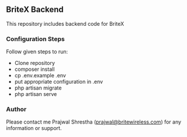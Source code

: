 ## BriteX Backend

This repository includes backend code for BriteX


### Configuration Steps

Follow given steps to run:

- Clone repository
- composer install
- cp .env.example .env
- put appropriate configuration in .env
- php artisan migrate
- php artisan serve


### Author
Please contact me Prajwal Shrestha (prajwal@britewireless.com) for any information or support.
